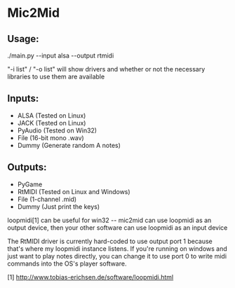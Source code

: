 Mic2Mid
=======

Usage:
------
./main.py --input alsa --output rtmidi

"-i list" / "-o list" will show drivers and whether or not the necessary
libraries to use them are available

Inputs:
-------
- ALSA (Tested on Linux)
- JACK (Tested on Linux)
- PyAudio (Tested on Win32)
- File (16-bit mono .wav)
- Dummy (Generate random A notes)

Outputs:
--------
- PyGame
- RtMIDI (Tested on Linux and Windows)
- File (1-channel .mid)
- Dummy (Just print the keys)

loopmidi[1] can be useful for win32 -- mic2mid can use loopmidi as
an output device, then your other software can use loopmidi as
an input device

The RtMIDI driver is currently hard-coded to use output port 1 because that's
where my loopmidi instance listens. If you're running on windows
and just want to play notes directly, you can change it to use port
0 to write midi commands into the OS's player software.

[1] http://www.tobias-erichsen.de/software/loopmidi.html
